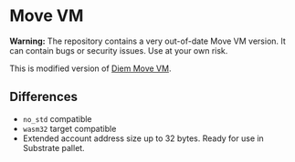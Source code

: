 # Move VM

**Warning:** The repository contains a very out-of-date Move VM version. It can contain bugs or security issues. Use at your own risk.

This is modified version of [Diem Move VM](https://github.com/diem/diem).

## Differences
- `no_std` compatible
- `wasm32` target compatible
- Extended account address size up to 32 bytes.
Ready for use in Substrate pallet.
